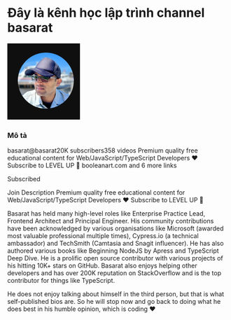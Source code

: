# Đây là kênh học lập trình channel basarat

![image basarat](basarat.png)

### Mô tả

basarat@basarat20K subscribers358 videos
Premium quality free educational content for Web/JavaScript/TypeScript Developers ❤️ Subscribe to LEVEL UP 🌹
booleanart.com
and 6 more links

Subscribed

Join
Description
Premium quality free educational content for Web/JavaScript/TypeScript Developers ❤️ Subscribe to LEVEL UP 🌹

Basarat has held many high-level roles like Enterprise Practice Lead, Frontend Architect and Principal Engineer.
His community contributions have been acknowledged by various organisations like Microsoft (awarded most valuable professional multiple times), Cypress.io (a technical ambassador) and TechSmith (Camtasia and Snagit influencer).
He has also authored various books like Beginning NodeJS by Apress and TypeScript Deep Dive.
He is a prolific open source contributor with various projects of his hitting 10K+ stars on GitHub.
Basarat also enjoys helping other developers and has over 200K reputation on StackOverflow and is the top contributor for things like TypeScript.

He does not enjoy talking about himself in the third person, but that is what self-published bios are. So he will stop now and go back to doing what he does best in his humble opinion, which is coding ❤️
